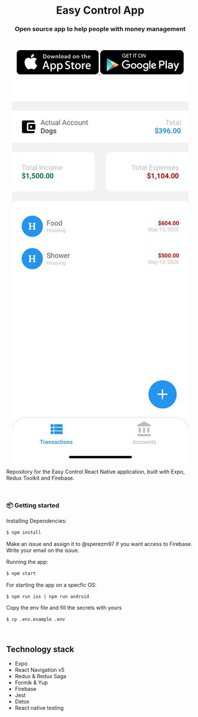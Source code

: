 <h1 align="center">Easy Control App</h1>
<h3 align="center">Open source app to help people with money management</h3>

<br />

<p align="center">
  <a href="https://apps.apple.com">
    <img alt="app-store" src="./app-store.png" />
  </a>
  <a href="https://play.google.com">
    <img alt="google-play" src="./play-store.png" />
  </a>
</p>

<p align="center"> 
  <img alt="screenshot" src="./app-preview.jpeg" />
</p>

Repository for the Easy Control React Native application, built with Expo, Redux Toolkit and Firebase.

<br />

### 📦 Getting started

Installing Dependencies:

```sh
$ npm install
```

Make an issue and assign it to @sperezm97 if you want access to Firebase. Write your email on the issue. 

Running the app:

```sh
$ npm start
```

For starting the app on a specfic OS:

```sh
$ npm run ios | npm run android
```

Copy the env file and fill the secrets with yours
```
$ cp .env.example .env
```

<br />

## Technology stack

- Expo
- React Navigation v5
- Redux & Redux Saga
- Formik & Yup
- Firebase
- Jest  
- Detox  
- React native testing

